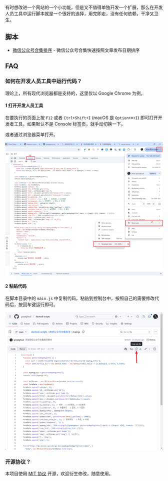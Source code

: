 有时想改进一个网站的一个小功能，但是又不值得单独开发一个扩展，那么在开发人员工具中运行脚本就是一个很好的选择，用完即走，没有任何依赖，干净又卫生。

## 脚本

- [微信公众号合集排序](微信公众号合集排序) - 微信公众号合集快速按照文章发布日期排序

## FAQ

### 如何在开发人员工具中运行代码？

理论上，所有现代浏览器都是支持的，这里仅以 Google Chrome 为例。

#### 1 打开开发人员工具

在要执行的页面上按 `F12` 或者 `Ctrl+Shift+I` (macOS 是 `Option+⌘+I`) 即可打开开发者工具，如果默认不是 Console 标签页，就手动切换一下。

或者通过浏览器菜单打开。

![开发人员工具](DevTool.png)

#### 2 粘贴代码

在脚本目录中的 `main.js` 中复制代码，粘贴到控制台中，按照自己的需要修改代码后，按回车键运行即可。

![复制代码](CopyCode.png)

### 开源协议？

本项目使用 [MIT 协议](./LICENSE) 开源，欢迎衍生修改，随意使用。

